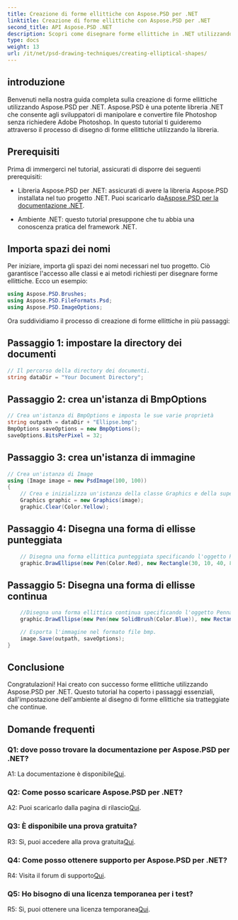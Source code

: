 ```yaml
---
title: Creazione di forme ellittiche con Aspose.PSD per .NET
linktitle: Creazione di forme ellittiche con Aspose.PSD per .NET
second_title: API Aspose.PSD .NET
description: Scopri come disegnare forme ellittiche in .NET utilizzando Aspose.PSD. Guida passo passo con esempi di codice. Crea grafica straordinaria senza sforzo.
type: docs
weight: 13
url: /it/net/psd-drawing-techniques/creating-elliptical-shapes/
---
```

## introduzione

Benvenuti nella nostra guida completa sulla creazione di forme ellittiche utilizzando Aspose.PSD per .NET. Aspose.PSD è una potente libreria .NET che consente agli sviluppatori di manipolare e convertire file Photoshop senza richiedere Adobe Photoshop. In questo tutorial ti guideremo attraverso il processo di disegno di forme ellittiche utilizzando la libreria.

## Prerequisiti

Prima di immergerci nel tutorial, assicurati di disporre dei seguenti prerequisiti:

- Libreria Aspose.PSD per .NET: assicurati di avere la libreria Aspose.PSD installata nel tuo progetto .NET. Puoi scaricarlo da[Aspose.PSD per la documentazione .NET](https://reference.aspose.com/psd/net/).

- Ambiente .NET: questo tutorial presuppone che tu abbia una conoscenza pratica del framework .NET.

## Importa spazi dei nomi

Per iniziare, importa gli spazi dei nomi necessari nel tuo progetto. Ciò garantisce l'accesso alle classi e ai metodi richiesti per disegnare forme ellittiche. Ecco un esempio:

```csharp
using Aspose.PSD.Brushes;
using Aspose.PSD.FileFormats.Psd;
using Aspose.PSD.ImageOptions;
```

Ora suddividiamo il processo di creazione di forme ellittiche in più passaggi:

## Passaggio 1: impostare la directory dei documenti

```csharp
// Il percorso della directory dei documenti.
string dataDir = "Your Document Directory";
```

## Passaggio 2: crea un'istanza di BmpOptions

```csharp
// Crea un'istanza di BmpOptions e imposta le sue varie proprietà
string outpath = dataDir + "Ellipse.bmp";
BmpOptions saveOptions = new BmpOptions();
saveOptions.BitsPerPixel = 32;
```

## Passaggio 3: crea un'istanza di immagine

```csharp
// Crea un'istanza di Image
using (Image image = new PsdImage(100, 100))
{
    // Crea e inizializza un'istanza della classe Graphics e della superficie Clear Graphics
    Graphics graphic = new Graphics(image);
    graphic.Clear(Color.Yellow);
```

## Passaggio 4: Disegna una forma di ellisse punteggiata

```csharp
    // Disegna una forma ellittica punteggiata specificando l'oggetto Penna di colore rosso e un rettangolo circostante
    graphic.DrawEllipse(new Pen(Color.Red), new Rectangle(30, 10, 40, 80));
```

## Passaggio 5: Disegna una forma di ellisse continua

```csharp
    //Disegna una forma ellittica continua specificando l'oggetto Penna con un pennello solido di colore blu e un rettangolo circostante
    graphic.DrawEllipse(new Pen(new SolidBrush(Color.Blue)), new Rectangle(10, 30, 80, 40));

    // Esporta l'immagine nel formato file bmp.
    image.Save(outpath, saveOptions);
}
```

## Conclusione

Congratulazioni! Hai creato con successo forme ellittiche utilizzando Aspose.PSD per .NET. Questo tutorial ha coperto i passaggi essenziali, dall'impostazione dell'ambiente al disegno di forme ellittiche sia tratteggiate che continue.

## Domande frequenti

### Q1: dove posso trovare la documentazione per Aspose.PSD per .NET?

 A1: La documentazione è disponibile[Qui](https://reference.aspose.com/psd/net/).

### Q2: Come posso scaricare Aspose.PSD per .NET?

 A2: Puoi scaricarlo dalla pagina di rilascio[Qui](https://releases.aspose.com/psd/net/).

### Q3: È disponibile una prova gratuita?

 R3: Sì, puoi accedere alla prova gratuita[Qui](https://releases.aspose.com/).

### Q4: Come posso ottenere supporto per Aspose.PSD per .NET?

 R4: Visita il forum di supporto[Qui](https://forum.aspose.com/c/psd/34).

### Q5: Ho bisogno di una licenza temporanea per i test?

 R5: Sì, puoi ottenere una licenza temporanea[Qui](https://purchase.aspose.com/temporary-license/).